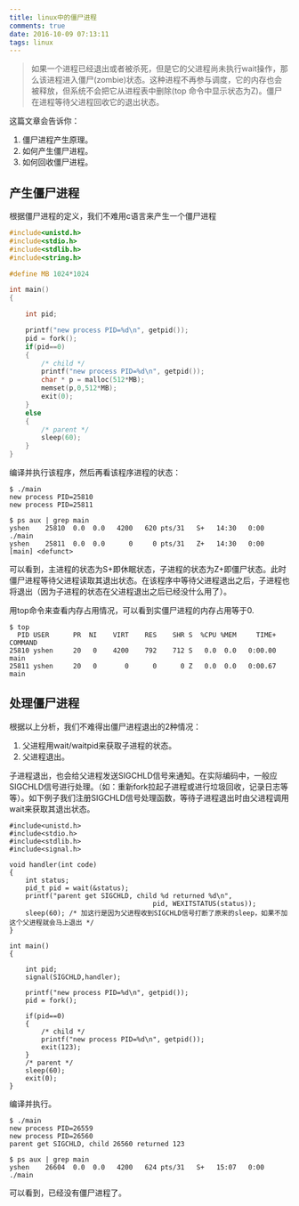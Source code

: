 ```yaml
---
title: linux中的僵尸进程
comments: true
date: 2016-10-09 07:13:11
tags: linux
---
```


> 如果一个进程已经退出或者被杀死，但是它的父进程尚未执行wait操作，那么该进程进入僵尸(zombie)状态。这种进程不再参与调度，它的内存也会被释放，但系统不会把它从进程表中删除(top 命令中显示状态为Z)。僵尸在进程等待父进程回收它的退出状态。

这篇文章会告诉你：
1. 僵尸进程产生原理。
2. 如何产生僵尸进程。
3. 如何回收僵尸进程。

<!--more-->

## 产生僵尸进程
根据僵尸进程的定义，我们不难用c语言来产生一个僵尸进程

```c
#include<unistd.h>
#include<stdio.h>
#include<stdlib.h>
#include<string.h>

#define MB 1024*1024

int main()
{

    int pid;

    printf("new process PID=%d\n", getpid());
    pid = fork();
    if(pid==0)
    {   
        /* child */
        printf("new process PID=%d\n", getpid());
        char * p = malloc(512*MB);
        memset(p,0,512*MB);
        exit(0);
    }   
    else
    {   
        /* parent */
        sleep(60);
    }   
}      
```
编译并执行该程序，然后再看该程序进程的状态：
```
$ ./main 
new process PID=25810
new process PID=25811

$ ps aux | grep main
yshen    25810  0.0  0.0   4200   620 pts/31   S+   14:30   0:00 ./main
yshen    25811  0.0  0.0      0     0 pts/31   Z+   14:30   0:00 [main] <defunct>

```

可以看到，主进程的状态为S+即休眠状态，子进程的状态为Z+即僵尸状态。此时僵尸进程等待父进程读取其退出状态。在该程序中等待父进程退出之后，子进程也将退出（因为子进程的状态在父进程退出之后已经没什么用了）。

用top命令来查看内存占用情况，可以看到实僵尸进程的内存占用等于0.
```
$ top
  PID USER      PR  NI    VIRT    RES    SHR S  %CPU %MEM     TIME+ COMMAND 
25810 yshen     20   0    4200    792    712 S   0.0  0.0   0:00.00 main
25811 yshen     20   0       0      0      0 Z   0.0  0.0   0:00.67 main
```

## 处理僵尸进程
根据以上分析，我们不难得出僵尸进程退出的2种情况：
1. 父进程用wait/waitpid来获取子进程的状态。
2. 父进程退出。

子进程退出，也会给父进程发送SIGCHLD信号来通知。在实际编码中，一般应SIGCHLD信号进行处理。（如：重新fork拉起子进程或进行垃圾回收，记录日志等等）。如下例子我们注册SIGCHLD信号处理函数，等待子进程退出时由父进程调用wait来获取其退出状态。
```
#include<unistd.h>
#include<stdio.h>
#include<stdlib.h>
#include<signal.h>

void handler(int code)
{
	int status;
	pid_t pid =	wait(&status);
	printf("parent get SIGCHLD, child %d returned %d\n",
									pid, WEXITSTATUS(status));
	sleep(60); /* 加这行是因为父进程收到SIGCHLD信号打断了原来的sleep，如果不加这个父进程就会马上退出 */
}

int main()
{

	int pid;
	signal(SIGCHLD,handler);
	
	printf("new process PID=%d\n", getpid());
	pid = fork();

	if(pid==0)
	{
		/* child */
		printf("new process PID=%d\n", getpid());
		exit(123);
	}
	/* parent */
	sleep(60);
	exit(0);
}
```
编译并执行。
```
$ ./main 
new process PID=26559
new process PID=26560
parent get SIGCHLD, child 26560 returned 123

$ ps aux | grep main
yshen    26604  0.0  0.0   4200   624 pts/31   S+   15:07   0:00 ./main
```
可以看到，已经没有僵尸进程了。



